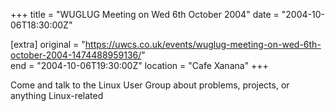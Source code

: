 +++
title = "WUGLUG Meeting on Wed 6th October 2004"
date = "2004-10-06T18:30:00Z"

[extra]
original = "https://uwcs.co.uk/events/wuglug-meeting-on-wed-6th-october-2004-1474488959136/"    
end = "2004-10-06T19:30:00Z"
location = "Cafe Xanana"
+++

Come and talk to the Linux User Group about problems, projects, or anything Linux-related

